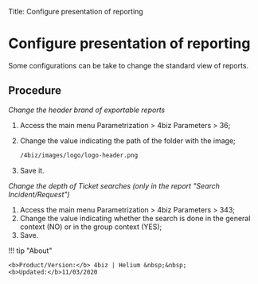 Title: Configure presentation of reporting

# Configure presentation of reporting

Some configurations can be take to change the standard view of reports.

## Procedure

*Change the header brand of exportable reports*

1. Access the main menu Parametrization > 4biz Parameters > 36;
2. Change the value indicating the path of the folder with the image;

	```sh
    /4biz/images/logo/logo-header.png
    ```
	
3. Save it.

*Change the depth of Ticket searches (only in the report "Search Incident/Request")*
    
1. Access the main menu Parametrization > 4biz Parameters > 343;
2. Change the value indicating whether the search is done in the general context (NO) or in the group context (YES);
3. Save.


!!! tip "About"

    <b>Product/Version:</b> 4biz | Helium &nbsp;&nbsp;
    <b>Updated:</b>11/03/2020
	
